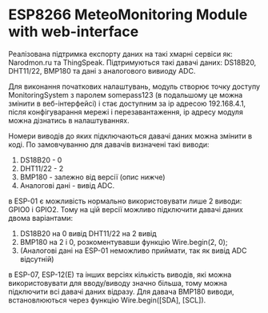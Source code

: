 # ESP8266 MeteoMonitoring Module with web-interface
Реалізована підтримка експорту даних на такі хмарні сервіси як: Narodmon.ru та ThingSpeak. Підтримуються такі давачі даних: DS18B20, DHT11/22, BMP180 та дані з аналогового вивиоду ADC.

Для виконання початкових налаштувань, модуль створює точку доступу MonitoringSystem з паролем somepass123 (в подальшому це можна змінити в веб-інтерфейсі) і стає доступним за ip адресою 192.168.4.1, після конфігуварання мережі і перезавантаження, ip адресу модуля можна дізнатись в налаштуваннях.

Номери виводів до яких підключаються давачі даних можна змінити в коді.
По замовчуванню для давачів визначені такі виводи:
1. DS18B20 - 0
2. DHT11/22 - 2
3. BMP180 - залежно від версії (опис нижче)
4. Аналогові дані - вивід ADC.

в ESP-01 є можливість нормально використовувати лише 2 виводи: GPIO0 і GPIO2. Тому на цій версії можливо підключити давачі даних двома варіантами:

1. DS18B20 на 0 вивід
   DHT11/22 на 2 вивід
2. BMP180 на 2 і 0, розкоментувавши функцію Wire.begin(2, 0);
3. (Аналогові дані на ESP-01 неможливо приймати, так як вивід ADC відсутній)

в ESP-07, ESP-12(E) та інших версіях кількість виводів, які можна використовувати для вводу/виводу значно більша, тому можна підключити всі давачі даних відразу. Для давача BMP180 виводи, встановлюються через функцію Wire.begin([SDA], [SCL]).
